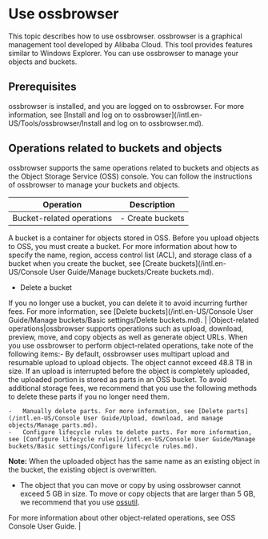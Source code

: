 # Use ossbrowser

This topic describes how to use ossbrowser. ossbrowser is a graphical management tool developed by Alibaba Cloud. This tool provides features similar to Windows Explorer. You can use ossbrowser to manage your objects and buckets.

## Prerequisites

ossbrowser is installed, and you are logged on to ossbrowser. For more information, see [Install and log on to ossbrowser](/intl.en-US/Tools/ossbrowser/Install and log on to ossbrowser.md).

## Operations related to buckets and objects

ossbrowser supports the same operations related to buckets and objects as the Object Storage Service \(OSS\) console. You can follow the instructions of ossbrowser to manage your buckets and objects.

|Operation|Description|
|---------|-----------|
|Bucket-related operations|-   Create buckets

A bucket is a container for objects stored in OSS. Before you upload objects to OSS, you must create a bucket. For more information about how to specify the name, region, access control list \(ACL\), and storage class of a bucket when you create the bucket, see [Create buckets](/intl.en-US/Console User Guide/Manage buckets/Create buckets.md).

-   Delete a bucket

If you no longer use a bucket, you can delete it to avoid incurring further fees. For more information, see [Delete buckets](/intl.en-US/Console User Guide/Manage buckets/Basic settings/Delete buckets.md). |
|Object-related operations|ossbrowser supports operations such as upload, download, preview, move, and copy objects as well as generate object URLs. When you use ossbrowser to perform object-related operations, take note of the following items:-   By default, ossbrowser uses multipart upload and resumable upload to upload objects. The object cannot exceed 48.8 TB in size. If an upload is interrupted before the object is completely uploaded, the uploaded portion is stored as parts in an OSS bucket. To avoid additional storage fees, we recommend that you use the following methods to delete these parts if you no longer need them.

    -   Manually delete parts. For more information, see [Delete parts](/intl.en-US/Console User Guide/Upload, download, and manage objects/Manage parts.md).
    -   Configure lifecycle rules to delete parts. For more information, see [Configure lifecycle rules](/intl.en-US/Console User Guide/Manage buckets/Basic settings/Configure lifecycle rules.md).
**Note:** When the uploaded object has the same name as an existing object in the bucket, the existing object is overwritten.

-   The object that you can move or copy by using ossbrowser cannot exceed 5 GB in size. To move or copy objects that are larger than 5 GB, we recommend that you use [ossutil](/intl.en-US/Tools/ossutil/Overview.md).

For more information about other object-related operations, see OSS Console User Guide. |

